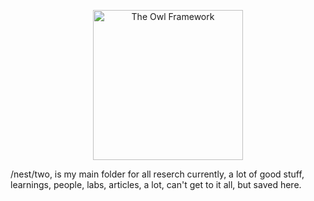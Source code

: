 <p align="center">
  <img src="https://cdn.prod.website-files.com/5ec80a7889378b357778c2fd/5ec80a7889378bc49778c7b6_Turner%20-%20The%20Nightwatcher.jpg" alt="The Owl Framework" width="240" />
</p>

/nest/two, is my main folder for all reserch currently, a lot of good stuff, learnings, people, labs, articles, a lot, can't get to it all, but saved here.

